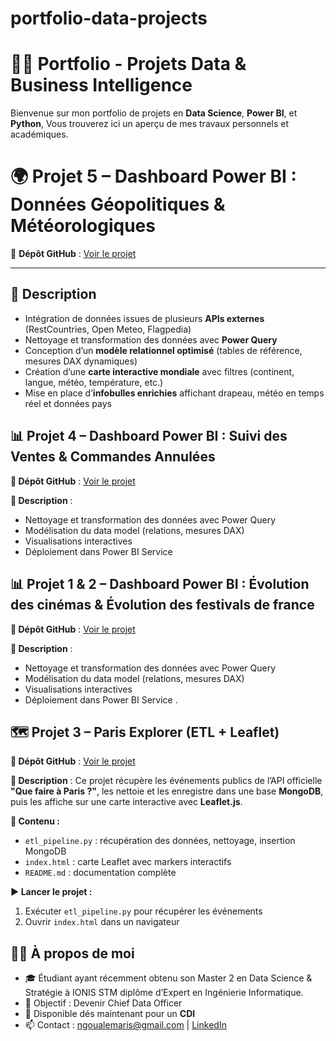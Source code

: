 # portfolio-data-projects
# 👨‍💻 Portfolio - Projets Data & Business Intelligence

Bienvenue sur mon portfolio de projets en **Data Science**, **Power BI**, et **Python**, Vous trouverez ici un aperçu de mes travaux personnels et académiques.

# 🌍 Projet 5 – Dashboard Power BI : Données Géopolitiques & Météorologiques

🔗 **Dépôt GitHub** : [Voir le projet](https://github.com/ngaristide/PowerBI-GeoWeather-Dashboard.git)

---

## 📌 Description

- Intégration de données issues de plusieurs **APIs externes** (RestCountries, Open Meteo, Flagpedia)  
- Nettoyage et transformation des données avec **Power Query**  
- Conception d’un **modèle relationnel optimisé** (tables de référence, mesures DAX dynamiques)  
- Création d’une **carte interactive mondiale** avec filtres (continent, langue, météo, température, etc.)  
- Mise en place d’**infobulles enrichies** affichant drapeau, météo en temps réel et données pays  
 
## 📊 Projet 4 – Dashboard Power BI : Suivi des Ventes & Commandes Annulées

**🔗 Dépôt GitHub** : [Voir le projet](https://github.com/ngaristide/powerbi-sales-dashboard.git) 

**📌 Description** :
- Nettoyage et transformation des données avec Power Query
- Modélisation du data model (relations, mesures DAX)
- Visualisations interactives 
- Déploiement dans Power BI Service

## 📊 Projet 1 & 2 – Dashboard Power BI : Évolution des cinémas & Évolution des festivals de france

**🔗 Dépôt GitHub** : [Voir le projet](https://github.com/ngaristide/Dashbord_Projet_POWER-BI)

**📌 Description** :
- Nettoyage et transformation des données avec Power Query
- Modélisation du data model (relations, mesures DAX)
- Visualisations interactives 
- Déploiement dans Power BI Service
.
## 🗺️ Projet 3 – Paris Explorer (ETL + Leaflet)

**🔗 Dépôt GitHub** : [Voir le projet](https://github.com/ngaristide/paris-explorer.git) 

**📌 Description** :
Ce projet récupère les événements publics de l’API officielle **"Que faire à Paris ?"**, les nettoie et les enregistre dans une base **MongoDB**, puis les affiche sur une carte interactive avec **Leaflet.js**.

**🧩 Contenu :**
- `etl_pipeline.py` : récupération des données, nettoyage, insertion MongoDB
- `index.html` : carte Leaflet avec markers interactifs
- `README.md` : documentation complète

**▶️ Lancer le projet :**
1. Exécuter `etl_pipeline.py` pour récupérer les événements
2. Ouvrir `index.html` dans un navigateur


## 🧑‍💼 À propos de moi

- 🎓 Étudiant ayant récemment obtenu son Master 2 en Data Science & Stratégie à IONIS STM diplôme d’Expert en Ingénierie Informatique.
- 📌 Objectif : Devenir Chief Data Officer
- 💼 Disponible dés maintenant pour un **CDI**
- 📫 Contact : ngoualemaris@gmail.com | [LinkedIn](https://www.linkedin.com/in/aristidengoualem/)
